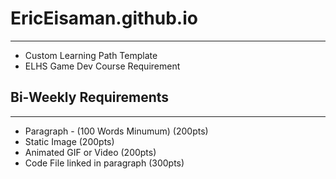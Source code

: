 # EricEisaman.github.io
____
* Custom Learning Path Template
* ELHS Game Dev Course Requirement

## Bi-Weekly Requirements
____
* Paragraph - (100 Words Minumum) (200pts)
* Static Image (200pts)
* Animated GIF or Video (200pts)
* Code File linked in paragraph (300pts)

